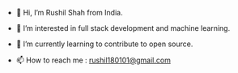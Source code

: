 - 👋 Hi, I’m Rushil Shah from India.
- 👀 I’m interested in full stack development and machine learning.
- 🌱 I’m currently learning to contribute to open source.

- 📫 How to reach me : rushil180101@gmail.com

<!---
rushil180101/rushil180101 is a ✨ special ✨ repository because its `README.md` (this file) appears on your GitHub profile.
You can click the Preview link to take a look at your changes.
--->
